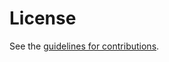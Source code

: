 # License

See the
[guidelines for contributions](https://github.com/hiae-aead/draft-pham-hiae/blob/main/CONTRIBUTING.md).
